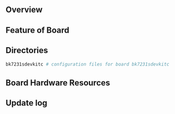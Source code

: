 ## Overview

## Feature of Board

## Directories

```sh
bk7231sdevkitc # configuration files for board bk7231sdevkitc
```

## Board Hardware Resources

## Update log
